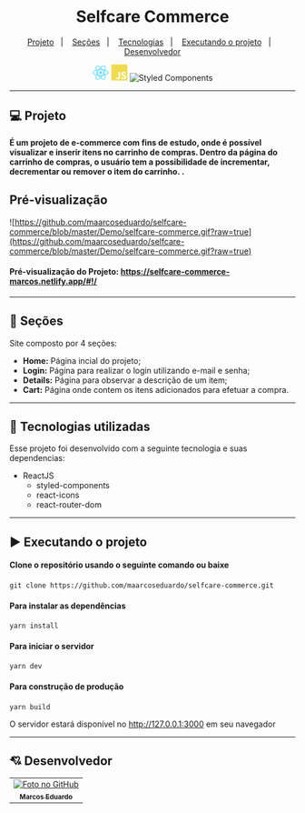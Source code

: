 <h1 align="center">
 Selfcare Commerce
</h1>

<p align="center">
  <a href="#-projeto">Projeto</a>&nbsp;&nbsp;&nbsp;|&nbsp;&nbsp;&nbsp;
  <a href="#-seções">Seções</a>&nbsp;&nbsp;&nbsp;|&nbsp;&nbsp;&nbsp;
  <a href="#-tecnologias-utilizadas">Tecnologias</a>&nbsp;&nbsp;&nbsp;|&nbsp;&nbsp;&nbsp;
  <a href="#%EF%B8%8F-executando-o-projeto">Executando o projeto</a>&nbsp;&nbsp;&nbsp;|&nbsp;&nbsp;&nbsp;
  <a href="#-desenvolvedor">Desenvolvedor</a>
</p>

<p align="center">
  
  <img alt="ReactJS" width="29" src="https://raw.githubusercontent.com/devicons/devicon/master/icons/react/react-original.svg">
  
  <img alt="JavaScript" width="29" src="https://raw.githubusercontent.com/devicons/devicon/master/icons/javascript/javascript-plain.svg">
  
  <img alt="Styled Components" src="https://camo.githubusercontent.com/bf5730813c588c41aee84395dcc406f5b5de39c06a2e5362cefe38fcbde9f1d9/68747470733a2f2f696d672e736869656c64732e696f2f62616467652f5374796c6564436f6d706f6e656e74732d3432343234323f7374796c653d666f722d7468652d6261646765266c6f676f3d7374796c6564636f6d706f6e656e7473266c6f676f436f6c6f723d70696e6b">
  
</p>

---

## 💻 Projeto


**É um projeto de e-commerce com fins de estudo, onde é possível visualizar e inserir itens no carrinho de compras. Dentro da página do carrinho de compras, o usuário tem a possibilidade de incrementar, decrementar ou remover o item do carrinho. .**

## Pré-visualização

![https://github.com/maarcoseduardo/selfcare-commerce/blob/master/Demo/selfcare-commerce.gif?raw=true](https://github.com/maarcoseduardo/selfcare-commerce/blob/master/Demo/selfcare-commerce.gif?raw=true)


#### Pré-visualização do Projeto: https://selfcare-commerce-marcos.netlify.app/#!/
---

## 📌 Seções
Site composto por 4 seções:

- **Home:** Página incial do projeto;
- **Login:** Página para realizar o login utilizando e-mail e senha;
- **Details:** Página para observar a descrição de um item;
- **Cart:** Página onde contem os itens adicionados para efetuar a compra.

---

## 🚀 Tecnologias utilizadas
Esse projeto foi desenvolvido com a seguinte tecnologia e suas dependencias:

- ReactJS
    - styled-components
    - react-icons
    - react-router-dom 
    
---

## ▶️ Executando o projeto

#### Clone o repositório usando o seguinte comando ou baixe

```
git clone https://github.com/maarcoseduardo/selfcare-commerce.git
```

#### Para instalar as dependências

```
yarn install
```

#### Para iniciar o servidor

```
yarn dev
```

#### Para construção de produção

```
yarn build
```

O servidor estará disponível no http://127.0.0.1:3000 em seu navegador

---

## 💘 Desenvolvedor<br>
<table>
  <tr>
    <td align="center">
      <a href="https://github.com/maarcoseduardo">
        <img src="https://avatars.githubusercontent.com/u/59845705?v=4" width="100" alt="Foto no GitHub"/><br>
        <sub>
          <b>Marcos Eduardo</b>
        </sub>
      </a>
    </td>
  </tr>
</table>